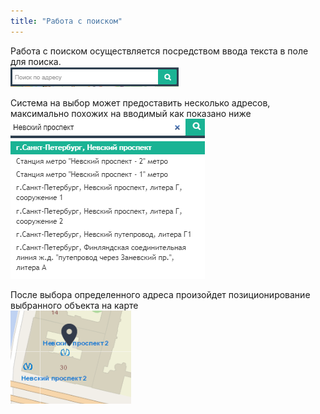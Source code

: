 ```yaml
---
title: "Работа с поиском"
---
```


Работа с поиском осуществляется посредством ввода текста в поле для поиска.  
![](tool1.PNG)

Система на выбор может предоставить несколько адресов, максимально похожих на вводимый как показано ниже  
![](tool2.PNG)

После выбора определенного адреса произойдет позиционирование выбранного объекта на карте  
![](tool3.PNG)